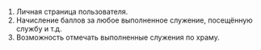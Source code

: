 1. Личная страница пользователя.
1. Начисление баллов за любое выполненное служение, посещённую службу и т.д.
1. Возможность отмечать выполненные служения по храму.
